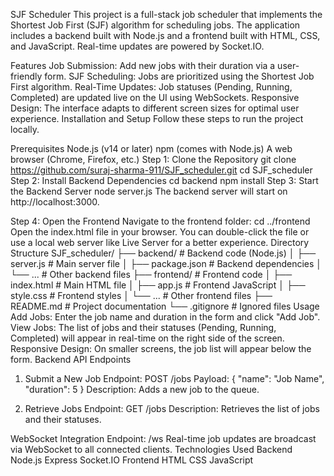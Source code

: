 SJF Scheduler
This project is a full-stack job scheduler that implements the Shortest Job First (SJF) algorithm for scheduling jobs. The application includes a backend built with Node.js and a frontend built with HTML, CSS, and JavaScript. Real-time updates are powered by Socket.IO.

Features
Job Submission: Add new jobs with their duration via a user-friendly form.
SJF Scheduling: Jobs are prioritized using the Shortest Job First algorithm.
Real-Time Updates: Job statuses (Pending, Running, Completed) are updated live on the UI using WebSockets.
Responsive Design: The interface adapts to different screen sizes for optimal user experience.
Installation and Setup
Follow these steps to run the project locally.

Prerequisites
Node.js (v14 or later)
npm (comes with Node.js)
A web browser (Chrome, Firefox, etc.)
Step 1: Clone the Repository
git clone https://github.com/suraj-sharma-911/SJF_scheduler.git
cd SJF_scheduler
Step 2: Install Backend Dependencies
cd backend
npm install
Step 3: Start the Backend Server
node server.js
The backend server will start on http://localhost:3000.

Step 4: Open the Frontend
Navigate to the frontend folder:
cd ../frontend
Open the index.html file in your browser. You can double-click the file or use a local web server like Live Server for a better experience.
Directory Structure
SJF_scheduler/
├── backend/               # Backend code (Node.js)
│   ├── server.js          # Main server file
│   ├── package.json       # Backend dependencies
│   └── ...                # Other backend files
├── frontend/              # Frontend code
│   ├── index.html         # Main HTML file
│   ├── app.js             # Frontend JavaScript
│   ├── style.css          # Frontend styles
│   └── ...                # Other frontend files
├── README.md              # Project documentation
└── .gitignore             # Ignored files
Usage
Add Jobs: Enter the job name and duration in the form and click "Add Job".
View Jobs: The list of jobs and their statuses (Pending, Running, Completed) will appear in real-time on the right side of the screen.
Responsive Design: On smaller screens, the job list will appear below the form.
Backend API Endpoints
1. Submit a New Job
Endpoint: POST /jobs
Payload:
{
  "name": "Job Name",
  "duration": 5
}
Description: Adds a new job to the queue.

2. Retrieve Jobs
Endpoint: GET /jobs
Description: Retrieves the list of jobs and their statuses.

WebSocket Integration
Endpoint: /ws
Real-time job updates are broadcast via WebSocket to all connected clients.
Technologies Used
Backend
Node.js
Express
Socket.IO
Frontend
HTML
CSS
JavaScript
